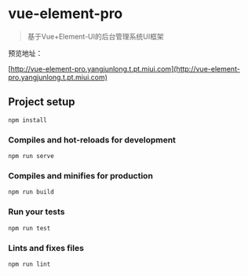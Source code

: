 # vue-element-pro
> 基于Vue+Element-UI的后台管理系统UI框架

预览地址：

[http://vue-element-pro.yangjunlong.t.pt.miui.com](http://vue-element-pro.yangjunlong.t.pt.miui.com)

## Project setup
```
npm install
```

### Compiles and hot-reloads for development
```
npm run serve
```

### Compiles and minifies for production
```
npm run build
```

### Run your tests
```
npm run test
```

### Lints and fixes files
```
npm run lint
```
